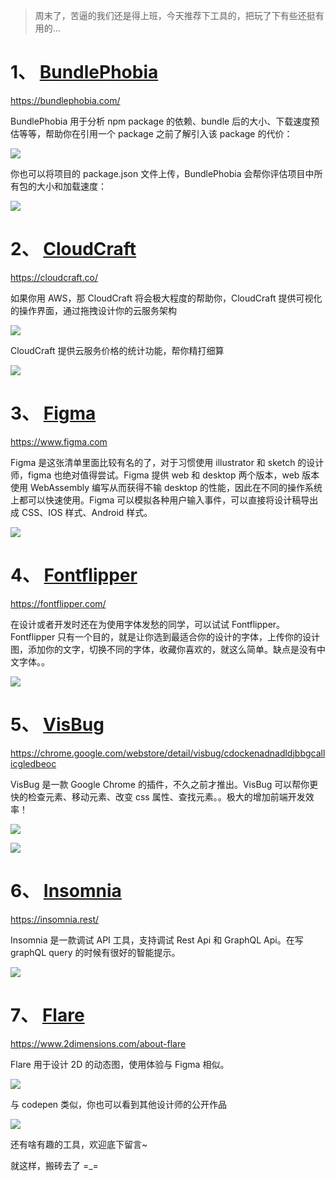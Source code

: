 > 周末了，苦逼的我们还是得上班，今天推荐下工具的，把玩了下有些还挺有用的...

# 1、 [BundlePhobia](https://bundlephobia.com/)

https://bundlephobia.com/

BundlePhobia 用于分析 npm package 的依赖、bundle 后的大小、下载速度预估等等，帮助你在引用一个 package 之前了解引入该 package 的代价：

![](https://cdn.chenrf.com/blog/79f6084bee7dc01c7a51127a88aa4feb.jpeg)

你也可以将项目的 package.json 文件上传，BundlePhobia 会帮你评估项目中所有包的大小和加载速度：

![](https://cdn.chenrf.com/blog/2c996c7328802569243001d6c873941e.jpeg)

# 2、 [CloudCraft](https://cloudcraft.co/)

https://cloudcraft.co/

如果你用 AWS，那 CloudCraft 将会极大程度的帮助你，CloudCraft 提供可视化的操作界面，通过拖拽设计你的云服务架构

![](https://cdn.chenrf.com/blog/8dfb886797e70479a7f0888eea64e4ed.jpeg)

CloudCraft 提供云服务价格的统计功能，帮你精打细算

![](https://cdn.chenrf.com/blog/6898aaf98cbfe47e14d1bf887a3fb36a.jpeg)

# 3、 [Figma](https://www.figma.com)

https://www.figma.com

Figma 是这张清单里面比较有名的了，对于习惯使用 illustrator 和 sketch 的设计师，figma 也绝对值得尝试。Figma 提供 web 和 desktop 两个版本，web 版本使用 WebAssembly 编写从而获得不输 desktop 的性能，因此在不同的操作系统上都可以快速使用。Figma 可以模拟各种用户输入事件，可以直接将设计稿导出成 CSS、IOS 样式、Android 样式。

![](https://cdn.chenrf.com/blog/1cf2e1dd19df090ae86567be30a7a2fe.jpeg)

# 4、 [Fontflipper](https://fontflipper.com/)

https://fontflipper.com/

在设计或者开发时还在为使用字体发愁的同学，可以试试 Fontflipper。Fontflipper 只有一个目的，就是让你选到最适合你的设计的字体，上传你的设计图，添加你的文字，切换不同的字体，收藏你喜欢的，就这么简单。缺点是没有中文字体。。

![](https://cdn.chenrf.com/blog/5db7aef518abf14f68bf868c3548c898.jpeg)

# 5、 [VisBug](https://chrome.google.com/webstore/detail/visbug/cdockenadnadldjbbgcallicgledbeoc)

https://chrome.google.com/webstore/detail/visbug/cdockenadnadldjbbgcallicgledbeoc

VisBug 是一款 Google Chrome 的插件，不久之前才推出。VisBug 可以帮你更快的检查元素、移动元素、改变 css 属性、查找元素。。极大的增加前端开发效率！

![](https://cdn.chenrf.com/blog/4cf45b645c625575dbbd76d2181f5462.jpeg)

![](https://cdn.chenrf.com/blog/469b962afd62ee8dc62caf7b01a9e52e.jpeg)

# 6、 [Insomnia](https://insomnia.rest/)

https://insomnia.rest/

Insomnia 是一款调试 API 工具，支持调试 Rest Api 和 GraphQL Api。在写 graphQL query 的时候有很好的智能提示。

![](https://cdn.chenrf.com/blog/91fa04c28075a1fec0cd3f352ed66b00.jpeg)

# 7、 [Flare](https://www.2dimensions.com/about-flare)

https://www.2dimensions.com/about-flare

Flare 用于设计 2D 的动态图，使用体验与 Figma 相似。

![](https://cdn.chenrf.com/blog/c4387516e171899e1a91872bb8df82d2.jpeg)

与 codepen 类似，你也可以看到其他设计师的公开作品

![](https://cdn.chenrf.com/blog/a3f0c2dfc43b47bdd95bb9b846b9f9d7.jpeg)

还有啥有趣的工具，欢迎底下留言~

就这样，搬砖去了 =_=
